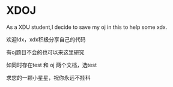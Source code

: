 # XDOJ
As a XDU student,I decide to save my oj in this to help some xdx. 

欢迎ldx，xdx积极分享自己的代码

有oj题目不会的也可以来这里研究

如同时存在test 和 oj 两个文档，选test

求您的一颗小星星，祝你永远不挂科

